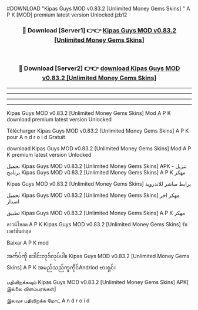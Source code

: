#DOWNLOAD "Kipas Guys MOD v0.83.2 [Unlimited Money Gems Skins] " A P K [MOD] premium latest version Unlocked jzb12 



<div align="center">

<h3>🔴 Download [Server1] 👉👉 <a href="https://apkdownload12.web.app/?title=Kipas Guys MOD v0.83.2 [Unlimited Money Gems Skins] ">Kipas Guys MOD v0.83.2 [Unlimited Money Gems Skins]  </a></h3><br>

<h3>🔴 Download [Server2] 👉👉 <a href="https://apkdownload12.web.app/?title=Kipas Guys MOD v0.83.2 [Unlimited Money Gems Skins] ">download Kipas Guys MOD v0.83.2 [Unlimited Money Gems Skins]  </a></h3>
</div>


----------------------------------------------------------

----------------------------------------------------------

----------------------------------------------------------

----------------------------------------------------------


Kipas Guys MOD v0.83.2 [Unlimited Money Gems Skins]  Mod A P K download premium latest version Unlocked

Télécharger  Kipas Guys MOD v0.83.2 [Unlimited Money Gems Skins]  A P K pour A n d r o i d Gratuit

download Kipas Guys MOD v0.83.2 [Unlimited Money Gems Skins]  Mod A P K premium latest version Unlocked

تحميل Kipas Guys MOD v0.83.2 [Unlimited Money Gems Skins]  APK - تنزيل برنامج Kipas Guys MOD v0.83.2 [Unlimited Money Gems Skins]  A P K مهكر

Kipas Guys MOD v0.83.2 [Unlimited Money Gems Skins]  برابط مباشر للاندرويد

تحميل Kipas Guys MOD v0.83.2 [Unlimited Money Gems Skins]  مهكر اخر اصدار

تطبيق Kipas Guys MOD v0.83.2 [Unlimited Money Gems Skins]  A P K مهكر

ดาวน์โหลด A P K Kipas Guys MOD v0.83.2 [Unlimited Money Gems Skins]  รับเวอร์ชันล่าสุด

Baixar A P K mod

အက်ပ်ကို ဒေါင်းလုဒ်လုပ်ပါ။ Kipas Guys MOD v0.83.2 [Unlimited Money Gems Skins]  A P K အမည်သည်ကူကိုင်Andriod ဗားရှင်း

பதிவிறக்கவும் Kipas Guys MOD v0.83.2 [Unlimited Money Gems Skins]  APK[ இல்லை விளம்பரங்கள்] 
 
இலவச பதிவிறக்க மோட் A n d r o i d



